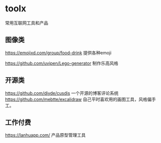 # toolx
常用互联网工具和产品

## 图像类
https://emojixd.com/group/food-drink 提供各种emoji

https://github.com/uvipen/Lego-generator  制作乐高风格

## 开源类
https://github.com/djyde/cusdis 一个开源的博客评论系统
https://github.com/mebtte/excalidraw  自己平时喜欢用的画图工具，风格偏手工。


## 工作付费
https://lanhuapp.com/  产品原型管理工具


